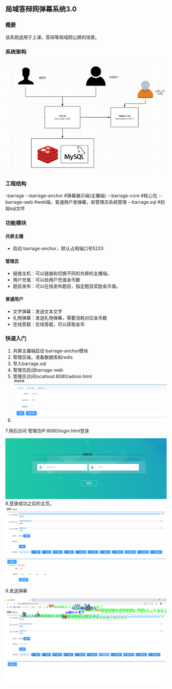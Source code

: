 ##  局域答辩网弹幕系统3.0

### 概要
该系统适用于上课，答辩等局域网公屏的场景。


### 系统架构

![1577771973727](https://github.com/jogeen/barrage/blob/master/images/架构.png)

### 工程结构

-barrage
--barrage-anchor   #弹幕展示端(主播端)
--barrage-core      #核心包
--barrage-web     #web端，普通用户发弹幕，和管理员系统管理
--barrage.sql      #初始sql文件

### 功能模块

#### 共屏主播

- 启动 barrage-anchor，默认占用端口号5233

#### 管理员

- 链接主机：可以链接和切换不同的共屏的主播端。
- 用户充值：可以给用户充值金币数
- 题目发布：可以在线发布题目，指定题目奖励金币值。
#### 普通用户


- 文字弹幕：发送文本文字
- 礼物弹幕：发送礼物弹幕，需要消耗对应金币数
- 在线答题：在线答题，可以获取金币

### 快速入门

1. 共屏主播端启动 barrage-anchor模块
2. 管理员端，准备数据库和redis
3. 导入barrage.sql
4. 管理员启动barrage-web
5. 管理员访问localhost:8080/admin.html
6. ![1577771913040](https://github.com/jogeen/barrage/blob/master/images/admin.png)

7.用后访问  管理员IP:8080/login.html登录

![1577772265796](https://github.com/jogeen/barrage/blob/master/images/login.png)
8.登录成功之后的主页。
![](https://github.com/jogeen/barrage/blob/master/images/index.png)

9.发送弹幕

![1577772372945](https://github.com/jogeen/barrage/blob/master/images/barrage.png)
